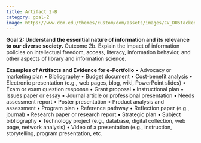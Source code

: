 ```yaml
---
title: Artifact 2-B
category: goal-2
image: https://www.dom.edu/themes/custom/dom/assets/images/CV_DUstacked_PMS295.png
---
```


**Goal 2: Understand the essential nature of information and its relevance to our diverse society.**
Outcome 2b. Explain the impact of information policies on intellectual freedom, access, literacy, 
information behavior, and other aspects of library and information science.

**Examples of Artifacts and Evidence for e-Portfolio**
• Advocacy or marketing plan
• Bibliography
• Budget document
• Cost-benefit analysis
• Electronic presentation (e.g., web pages, blog, wiki, PowerPoint slides)
• Exam or exam question response
• Grant proposal
• Instructional plan
• Issues paper or essay
• Journal article or professional presentation
• Needs assessment report
• Poster presentation
• Product analysis and assessment
• Program plan
• Reference pathway
• Reflection paper (e.g., journal)
• Research paper or research report
• Strategic plan
• Subject bibliography
• Technology project (e.g., database, digital collection, web page, network analysis)
• Video of a presentation (e.g., instruction, storytelling, program presentation, etc.